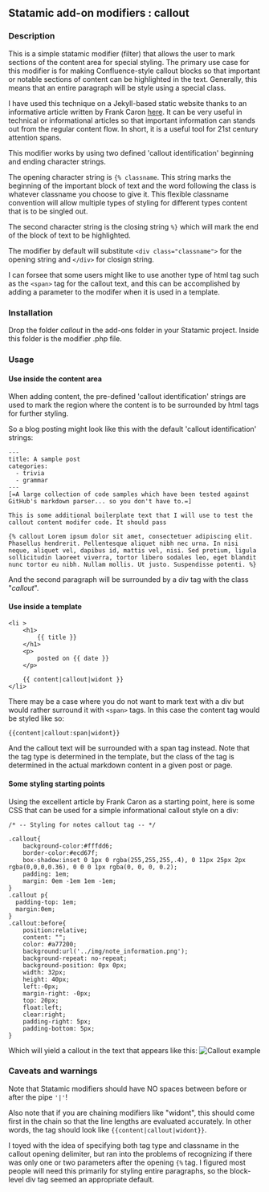## Statamic add-on modifiers : callout

### Description

This is a simple statamic modifier (filter) that allows the user to mark sections of the content area for special styling. The primary use case for this modifier is for making Confluence-style callout blocks so that important or notable sections of content can be highlighted in the text. Generally, this means that an entire paragraph will be style using a special class.

I have used this technique on a Jekyll-based static website thanks to an informative article written by Frank Caron [here](http://frankcaron.com/Flogger/?p=5163). It can be very useful in technical or informational articles so that important information can stands out from the regular content flow. In short, it is a useful tool for 21st century attention spans.

This modifier works by using two defined 'callout identification' beginning and ending character strings.  

The opening character string is ```{% classname```. This string marks the beginning of the important block of text and the word following the class is whatever classname you choose to give it. This flexible classname convention will allow multiple types of styling for different types content that is to be singled out.

The second character string is the closing string ```%}``` which will mark the end of the block of text to be highlighted. 

The modifier by default will substitute ```<div class="classname">``` for the opening string and ```</div>``` for closign string.

I can forsee that some users might like to use another type of html tag such as the ```<span>``` tag for the callout text, and this can be accomplished by adding a parameter to the modifer when it is used in a template.

### Installation

Drop the folder *callout* in the add-ons folder in your Statamic project. Inside this folder is the modifier .php file. 

### Usage

#### Use inside the content area

When adding content, the pre-defined 'callout identification' strings are used to mark the region where the content is to be surrounded by html tags for further styling.

So a blog posting might look like this with the default 'callout identification' strings:

```
---
title: A sample post
categories:
  - trivia
  - grammar
---
[=A large collection of code samples which have been tested against GitHub's markdown parser... so you don't have to.=]

This is some additional boilerplate text that I will use to test the callout content modifer code. It should pass

{% callout Lorem ipsum dolor sit amet, consectetuer adipiscing elit. Phasellus hendrerit. Pellentesque aliquet nibh nec urna. In nisi neque, aliquet vel, dapibus id, mattis vel, nisi. Sed pretium, ligula sollicitudin laoreet viverra, tortor libero sodales leo, eget blandit nunc tortor eu nibh. Nullam mollis. Ut justo. Suspendisse potenti. %} 
```
And the second paragraph will be surrounded by a div tag with the class "*callout*".


#### Use inside a template


```
<li >
	<h1>
		{{ title }}
	</h1>
	<p>
		posted on {{ date }}
	</p>
	
	{{ content|callout|widont }}
</li>
```

There may be a case where you do not want to mark text with a div but would rather surround it with ```<span>``` tags. In this case the content tag would be styled like so:

```
{{content|callout:span|widont}}
```
And the callout text will be surrounded with a span tag instead. Note that the tag type is determined in the template, but the class of the tag is determined in the actual markdown content in a given post or page.


#### Some styling starting points

Using the excellent article by Frank Caron as a starting point, here is some CSS that can be used for a simple informational callout style on a div:
```
/* -- Styling for notes callout tag -- */

.callout{
    background-color:#fffdd6;
    border-color:#ecd67f;
    box-shadow:inset 0 1px 0 rgba(255,255,255,.4), 0 11px 25px 2px rgba(0,0,0,0.36), 0 0 0 1px rgba(0, 0, 0, 0.2);
	padding: 1em;
    margin: 0em -1em 1em -1em;
}
.callout p{
  padding-top: 1em;
  margin:0em;
}
.callout:before{
    position:relative;
    content: ""; 
    color: #a77200;
    background:url('../img/note_information.png');
    background-repeat: no-repeat;
    background-position: 0px 0px;
    width: 32px;
    height: 40px;
    left:-0px;
    margin-right: -0px;
    top: 20px;
    float:left;
    clear:right;
    padding-right: 5px;
    padding-bottom: 5px;
}
```
Which will yield a callout in the text that appears like this:
![Callout example](http://www.clayharmon.com/img/callout.png)

### Caveats and warnings

Note that Statamic modifiers should have NO spaces between before or after the pipe ```'|'```!

Also note that if you are chaining modifiers like "widont", this should come first in the chain so that the line lengths are evaluated accurately. In other words, the tag should look like ```{{content|callout|widont}}```. 

I toyed with the idea of specifying both tag type and classname in the callout opening delimiter, but ran into the problems of recognizing if there was only one or two parameters after the opening ```{%``` tag. I figured most people will need this primarily for styling entire paragraphs, so the block-level div tag seemed an appropriate default.







